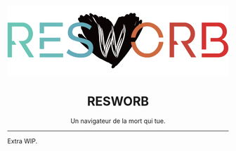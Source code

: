 <p align="center"><img src="./ui/assets/logo.svg" /></p>
<h1 align="center">RESWORB</h1>
<p align="center">Un navigateur de la mort qui tue.</p>

-----

Extra WIP.
